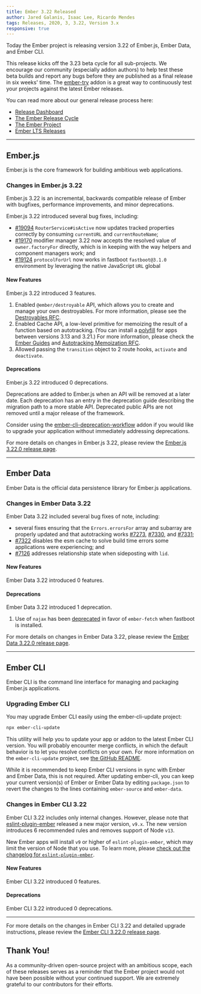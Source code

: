 ```yaml
---
title: Ember 3.22 Released
author: Jared Galanis, Isaac Lee, Ricardo Mendes
tags: Releases, 2020, 3, 3.22, Version 3.x
responsive: true
---
```


<!-- alex disable retext-equality -->

Today the Ember project is releasing version 3.22 of Ember.js, Ember Data, and Ember CLI.

This release kicks off the 3.23 beta cycle for all sub-projects. We encourage our community (especially addon authors) to help test these beta builds and report any bugs before they are published as a final release in six weeks' time. The [ember-try](https://github.com/ember-cli/ember-try) addon is a great way to continuously test your projects against the latest Ember releases.

You can read more about our general release process here:

- [Release Dashboard](http://emberjs.com/releases/)
- [The Ember Release Cycle](http://emberjs.com/blog/2013/09/06/new-ember-release-process.html)
- [The Ember Project](http://emberjs.com/blog/2015/06/16/ember-project-at-2-0.html)
- [Ember LTS Releases](http://emberjs.com/blog/2016/02/25/announcing-embers-first-lts.html)

---

## Ember.js

Ember.js is the core framework for building ambitious web applications.

### Changes in Ember.js 3.22

Ember.js 3.22 is an incremental, backwards compatible release of Ember with bugfixes, performance improvements, and minor deprecations.

Ember.js 3.22 introduced several bug fixes, including:

- [#19094](https://github.com/emberjs/ember.js/pull/19094) `RouterService#isActive` now updates tracked properties correctly by consuming `currentURL` and `currentRouteName`;
- [#19170](https://github.com/emberjs/ember.js/pull/19170) modifier manager 3.22 now accepts the resolved value of `owner.factoryFor` directly, which is in keeping with the way helpers and component managers work; and
- [#19124](https://github.com/emberjs/ember.js/pull/19124) `protocolForUrl` now works in fastboot `fastboot@3.1.0` environment by leveraging the native JavaScript `URL` global

#### New Features

Ember.js 3.22 introduced 3 features.

1. Enabled `@ember/destroyable` API, which allows you to create and manage your own destroyables. For more information, please see the [Destroyables RFC](https://emberjs.github.io/rfcs/0580-destroyables.html).
2. Enabled Cache API, a low-level primitive for memoizing the result of a function based on autotracking. (You can install a [polyfill](https://github.com/ember-polyfills/ember-cache-primitive-polyfill) for apps between versions 3.13 and 3.21.) For more information, please check the [Ember Guides](https://guides.emberjs.com/release/in-depth-topics/autotracking-in-depth/#toc_caching-of-tracked-properties) and [Autotracking Memoization RFC](https://emberjs.github.io/rfcs/0615-autotracking-memoization.html).
3. Allowed passing the `transition` object to 2 route hooks, `activate` and `deactivate`.

#### Deprecations

Ember.js 3.22 introduced 0 deprecations.

Deprecations are added to Ember.js when an API will be removed at a later date. Each deprecation has an entry in the deprecation guide describing the migration path to a more stable API. Deprecated public APIs are not removed until a major release of the framework.

Consider using the [ember-cli-deprecation-workflow](https://github.com/mixonic/ember-cli-deprecation-workflow) addon if you would like to upgrade your application without immediately addressing deprecations.

For more details on changes in Ember.js 3.22, please review the [Ember.js 3.22.0 release page](https://github.com/emberjs/ember.js/releases/tag/v3.22.0).

---

## Ember Data

Ember Data is the official data persistence library for Ember.js applications. 

### Changes in Ember Data 3.22

Ember Data 3.22 included several bug fixes of note, including:

- several fixes ensuring that the `Errors.errorsFor` array and subarray are properly updated and that autotracking works [#7273](https://github.com/emberjs/data/pull/7273), [#7330](https://github.com/emberjs/data/pull/7330), and [#7331](https://github.com/emberjs/data/pull/7331);
- [#7322](https://github.com/emberjs/data/pull/7322) disables the esm cache to solve build time errors some applications were experiencing; and
- [#7126](https://github.com/emberjs/data/pull/7126) addresses relationship state when sideposting with `lid`.

#### New Features

Ember Data 3.22 introduced 0 features.

#### Deprecations

Ember Data 3.22 introduced 1 deprecation.

1. Use of `najax` has been [deprecated](https://github.com/emberjs/data/pull/7230) in favor of `ember-fetch` when fastboot is installed.

For more details on changes in Ember Data 3.22, please review the
[Ember Data 3.22.0 release page](https://github.com/emberjs/data/releases/tag/v3.22.0).

---

## Ember CLI

Ember CLI is the command line interface for managing and packaging Ember.js applications.

### Upgrading Ember CLI

<!--alex ignore easy-->
You may upgrade Ember CLI easily using the ember-cli-update project:

```bash
npx ember-cli-update
```

This utility will help you to update your app or addon to the latest Ember CLI version. You will probably encounter merge conflicts, in which the default behavior is to let you resolve conflicts on your own. For more information on the `ember-cli-update` project, see [the GitHub README](https://github.com/ember-cli/ember-cli-update).

While it is recommended to keep Ember CLI versions in sync with Ember and Ember Data, this is not required. After updating ember-cli, you can keep your current version(s) of Ember or Ember Data by editing `package.json` to revert the changes to the lines containing `ember-source` and `ember-data`.

### Changes in Ember CLI 3.22

Ember CLI 3.22 includes only internal changes. However, please note that [eslint-plugin-ember](https://github.com/ember-cli/eslint-plugin-ember) released a new major version, `v9.x`. The new version introduces 6 recommended rules and removes support of Node `v13`.

New Ember apps will install `v9` or higher of `eslint-plugin-ember`, which may limit the version of Node that you use. To learn more, please [check out the changelog for `eslint-plugin-ember`](https://github.com/ember-cli/eslint-plugin-ember/releases/tag/v9.0.0).

#### New Features

Ember CLI 3.22 introduced 0 features.

#### Deprecations

Ember CLI 3.22 introduced 0 deprecations.

---

For more details on the changes in Ember CLI 3.22 and detailed upgrade
instructions, please review the [Ember CLI 3.22.0 release page](https://github.com/ember-cli/ember-cli/releases/tag/v3.22.0).

## Thank You!

As a community-driven open-source project with an ambitious scope, each of these releases serves as a reminder that the Ember project would not have been possible without your continued support. We are extremely grateful to our contributors for their efforts.
